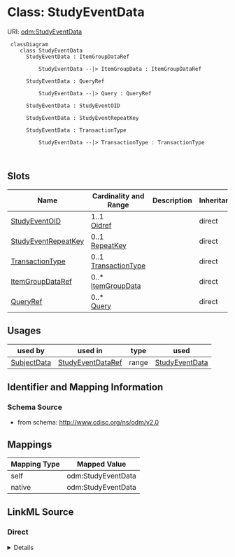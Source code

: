 # Class: StudyEventData



URI: [odm:StudyEventData](http://www.cdisc.org/ns/odm/v2.0/StudyEventData)



```mermaid
 classDiagram
    class StudyEventData
      StudyEventData : ItemGroupDataRef
        
          StudyEventData --|> ItemGroupData : ItemGroupDataRef
        
      StudyEventData : QueryRef
        
          StudyEventData --|> Query : QueryRef
        
      StudyEventData : StudyEventOID
        
      StudyEventData : StudyEventRepeatKey
        
      StudyEventData : TransactionType
        
          StudyEventData --|> TransactionType : TransactionType
        
      
```




<!-- no inheritance hierarchy -->


## Slots

| Name | Cardinality and Range | Description | Inheritance |
| ---  | --- | --- | --- |
| [StudyEventOID](StudyEventOID.md) | 1..1 <br/> [Oidref](Oidref.md) |  | direct |
| [StudyEventRepeatKey](StudyEventRepeatKey.md) | 0..1 <br/> [RepeatKey](RepeatKey.md) |  | direct |
| [TransactionType](TransactionType.md) | 0..1 <br/> [TransactionType](TransactionType.md) |  | direct |
| [ItemGroupDataRef](ItemGroupDataRef.md) | 0..* <br/> [ItemGroupData](ItemGroupData.md) |  | direct |
| [QueryRef](QueryRef.md) | 0..* <br/> [Query](Query.md) |  | direct |





## Usages

| used by | used in | type | used |
| ---  | --- | --- | --- |
| [SubjectData](SubjectData.md) | [StudyEventDataRef](StudyEventDataRef.md) | range | [StudyEventData](StudyEventData.md) |






## Identifier and Mapping Information







### Schema Source


* from schema: http://www.cdisc.org/ns/odm/v2.0





## Mappings

| Mapping Type | Mapped Value |
| ---  | ---  |
| self | odm:StudyEventData |
| native | odm:StudyEventData |





## LinkML Source

<!-- TODO: investigate https://stackoverflow.com/questions/37606292/how-to-create-tabbed-code-blocks-in-mkdocs-or-sphinx -->

### Direct

<details>
```yaml
name: StudyEventData
from_schema: http://www.cdisc.org/ns/odm/v2.0
slots:
- StudyEventOID
- StudyEventRepeatKey
- TransactionType
- ItemGroupDataRef
- QueryRef
slot_usage:
  StudyEventOID:
    name: StudyEventOID
    domain_of:
    - StudyEventRef
    - AbsoluteTimingConstraint
    - StudyEventData
    - KeySet
    range: oidref
    required: true
  StudyEventRepeatKey:
    name: StudyEventRepeatKey
    domain_of:
    - StudyEventData
    - KeySet
    range: repeatKey
    required: false
  TransactionType:
    name: TransactionType
    domain_of:
    - SubjectData
    - StudyEventData
    - ItemGroupData
    - ItemData
    - Annotation
    range: TransactionType
    required: false
  ItemGroupDataRef:
    name: ItemGroupDataRef
    multivalued: true
    domain_of:
    - ReferenceData
    - ClinicalData
    - StudyEventData
    range: ItemGroupData
    required: false
    minimum_cardinality: 0
  QueryRef:
    name: QueryRef
    multivalued: true
    domain_of:
    - ClinicalData
    - SubjectData
    - StudyEventData
    - ItemGroupData
    - ItemData
    - Location
    range: Query
    required: false
    minimum_cardinality: 0
class_uri: odm:StudyEventData

```
</details>

### Induced

<details>
```yaml
name: StudyEventData
from_schema: http://www.cdisc.org/ns/odm/v2.0
slot_usage:
  StudyEventOID:
    name: StudyEventOID
    domain_of:
    - StudyEventRef
    - AbsoluteTimingConstraint
    - StudyEventData
    - KeySet
    range: oidref
    required: true
  StudyEventRepeatKey:
    name: StudyEventRepeatKey
    domain_of:
    - StudyEventData
    - KeySet
    range: repeatKey
    required: false
  TransactionType:
    name: TransactionType
    domain_of:
    - SubjectData
    - StudyEventData
    - ItemGroupData
    - ItemData
    - Annotation
    range: TransactionType
    required: false
  ItemGroupDataRef:
    name: ItemGroupDataRef
    multivalued: true
    domain_of:
    - ReferenceData
    - ClinicalData
    - StudyEventData
    range: ItemGroupData
    required: false
    minimum_cardinality: 0
  QueryRef:
    name: QueryRef
    multivalued: true
    domain_of:
    - ClinicalData
    - SubjectData
    - StudyEventData
    - ItemGroupData
    - ItemData
    - Location
    range: Query
    required: false
    minimum_cardinality: 0
attributes:
  StudyEventOID:
    name: StudyEventOID
    from_schema: http://www.cdisc.org/ns/odm/v2.0
    rank: 1000
    alias: StudyEventOID
    owner: StudyEventData
    domain_of:
    - StudyEventRef
    - AbsoluteTimingConstraint
    - StudyEventData
    - KeySet
    range: oidref
    required: true
  StudyEventRepeatKey:
    name: StudyEventRepeatKey
    from_schema: http://www.cdisc.org/ns/odm/v2.0
    rank: 1000
    alias: StudyEventRepeatKey
    owner: StudyEventData
    domain_of:
    - StudyEventData
    - KeySet
    range: repeatKey
    required: false
  TransactionType:
    name: TransactionType
    from_schema: http://www.cdisc.org/ns/odm/v2.0
    rank: 1000
    alias: TransactionType
    owner: StudyEventData
    domain_of:
    - SubjectData
    - StudyEventData
    - ItemGroupData
    - ItemData
    - Annotation
    range: TransactionType
    required: false
  ItemGroupDataRef:
    name: ItemGroupDataRef
    from_schema: http://www.cdisc.org/ns/odm/v2.0
    rank: 1000
    multivalued: true
    alias: ItemGroupDataRef
    owner: StudyEventData
    domain_of:
    - ReferenceData
    - ClinicalData
    - StudyEventData
    range: ItemGroupData
    required: false
    minimum_cardinality: 0
  QueryRef:
    name: QueryRef
    from_schema: http://www.cdisc.org/ns/odm/v2.0
    rank: 1000
    multivalued: true
    alias: QueryRef
    owner: StudyEventData
    domain_of:
    - ClinicalData
    - SubjectData
    - StudyEventData
    - ItemGroupData
    - ItemData
    - Location
    range: Query
    required: false
    minimum_cardinality: 0
class_uri: odm:StudyEventData

```
</details>